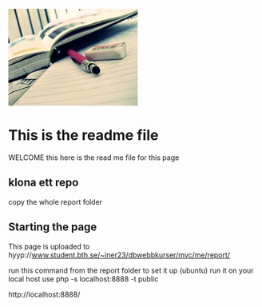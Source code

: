 ![background image](./public/img/plugg.png)

This is the readme file
=======================

WELCOME this here is the read me file for this page

klona ett repo
--------------
copy the whole report folder


Starting the page
----------------

This page is uploaded to hyyp://www.student.bth.se/~iner23/dbwebbkurser/mvc/me/report/

run this command from the report folder to set it up (ubuntu)
run it on your local host use php -s localhost:8888 -t public 

http://localhost:8888/
